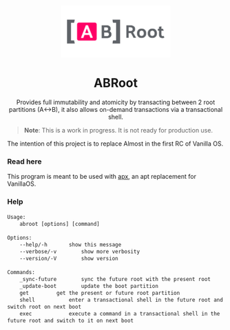 <div align="center">
  <img src="abroot-logo.svg" height="120">
  <h1 align="center">ABRoot</h1>
  <p align="center">Provides full immutability and atomicity by transacting between 2 root partitions (A&lt;->B), it also allows on-demand transactions via a transactional shell.</p>
</div>

> **Note**: This is a work in progress. It is not ready for production use.

The intention of this project is to replace Almost in the first RC of Vanilla OS.

### Read here
This program is meant to be used with [apx](https://github.com/vanilla-os/apx), 
an apt replacement for VanillaOS.

### Help
```
Usage: 
	abroot [options] [command]

Options:
	--help/-h		show this message
	--verbose/-v		show more verbosity
	--version/-V		show version

Commands:
	_sync-future		sync the future root with the present root
	_update-boot		update the boot partition
	get			get the present or future root partition
	shell			enter a transactional shell in the future root and switch root on next boot
	exec			execute a command in a transactional shell in the future root and switch to it on next boot
```

